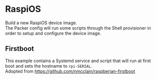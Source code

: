 # RaspiOS

Build a new RaspiOS device image.  
The Packer config will run some scripts through the Shell provisioner in order to setup and configure the device image.

## Firstboot

This example contains a Systemd service and script that will run at first boot and sets the hostname to `rpi-SERIAL`.  
Adopted from https://github.com/nmcclain/raspberian-firstboot